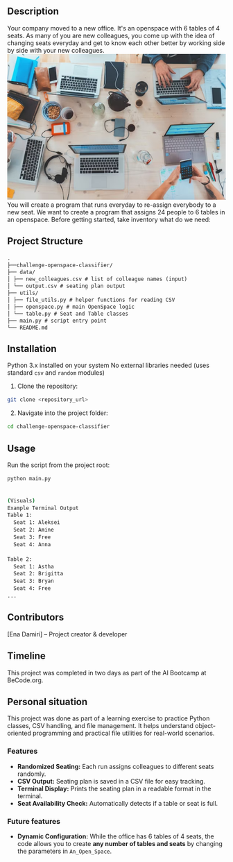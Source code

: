 ## Description
Your company moved to a new office. It's an openspace with 6 tables of 4 seats. As many of you are new colleagues, you come up with the idea of changing seats everyday and get to know each other better by working side by side with your new colleagues.
![alt text](image.png)
You will create a program that runs everyday to re-assign everybody to a new seat.
We want to create a program that assigns 24 people to 6 tables in an openspace. Before getting started, take inventory what do we need:

## Project Structure
```
.
├──challenge-openspace-classifier/
├── data/
│ ├── new_colleagues.csv # list of colleague names (input)
│ └── output.csv # seating plan output
├── utils/
│ ├── file_utils.py # helper functions for reading CSV
│ ├── openspace.py # main OpenSpace logic
│ └── table.py # Seat and Table classes
├── main.py # script entry point
└── README.md
```


## Installation

Python 3.x installed on your system
No external libraries needed (uses standard `csv` and `random` modules)

1. Clone the repository:
```bash
git clone <repository_url>
```
2. Navigate into the project folder:
```bash
cd challenge-openspace-classifier
```

## Usage
Run the script from the project root:

```bash
python main.py


(Visuals)
Example Terminal Output
Table 1:
  Seat 1: Aleksei
  Seat 2: Amine
  Seat 3: Free
  Seat 4: Anna

Table 2:
  Seat 1: Astha
  Seat 2: Brigitta
  Seat 3: Bryan
  Seat 4: Free
...
```
## Contributors
[Ena Damiri] – Project creator & developer

## Timeline
This project was completed in two days as part of the AI Bootcamp at BeCode.org.

## Personal situation
This project was done as part of a learning exercise to practice Python classes, CSV handling, and file management.
It helps understand object-oriented programming and practical file utilities for real-world scenarios.

### Features
- **Randomized Seating:** Each run assigns colleagues to different seats randomly.  
- **CSV Output:** Seating plan is saved in a CSV file for easy tracking.  
- **Terminal Display:** Prints the seating plan in a readable format in the terminal.  
- **Seat Availability Check:** Automatically detects if a table or seat is full.

### Future features
- **Dynamic Configuration:** While the office has 6 tables of 4 seats, the code allows you to create **any number of tables and seats** by changing the parameters in `An_Open_Space`.  
